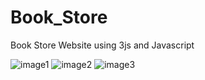 # Book_Store
Book Store Website using 3js and Javascript

![image1](https://user-images.githubusercontent.com/95492327/220478598-b737ab95-3b51-47f1-9129-cd25e19b8293.JPG)
![image2](https://user-images.githubusercontent.com/95492327/220478605-327ea61c-9b96-4ffd-86bd-c9405dff942d.JPG)
![image3](https://user-images.githubusercontent.com/95492327/220478608-eaa92538-c82c-419c-9c17-0272763b8ee8.JPG)

